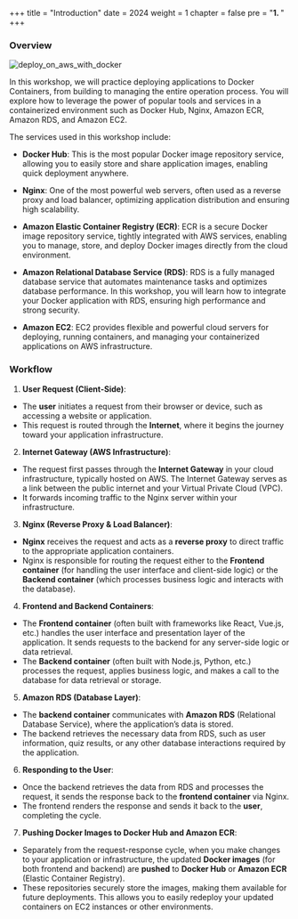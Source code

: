 +++
title = "Introduction"
date = 2024
weight = 1
chapter = false
pre = "<b>1. </b>"
+++

### Overview

![deploy_on_aws_with_docker](/images/1-introduction/deploy_on_aws_with_docker.png)

In this workshop, we will practice deploying applications to Docker Containers, from building to managing the entire operation process. You will explore how to leverage the power of popular tools and services in a containerized environment such as Docker Hub, Nginx, Amazon ECR, Amazon RDS, and Amazon EC2.

The services used in this workshop include:

- **Docker Hub**: This is the most popular Docker image repository service, allowing you to easily store and share application images, enabling quick deployment anywhere.

- **Nginx**: One of the most powerful web servers, often used as a reverse proxy and load balancer, optimizing application distribution and ensuring high scalability.

- **Amazon Elastic Container Registry (ECR)**: ECR is a secure Docker image repository service, tightly integrated with AWS services, enabling you to manage, store, and deploy Docker images directly from the cloud environment.

- **Amazon Relational Database Service (RDS)**: RDS is a fully managed database service that automates maintenance tasks and optimizes database performance. In this workshop, you will learn how to integrate your Docker application with RDS, ensuring high performance and strong security.

- **Amazon EC2**: EC2 provides flexible and powerful cloud servers for deploying, running containers, and managing your containerized applications on AWS infrastructure.

### Workflow

1. **User Request (Client-Side)**:

- The **user** initiates a request from their browser or device, such as accessing a website or application.
- This request is routed through the **Internet**, where it begins the journey toward your application infrastructure.

2. **Internet Gateway (AWS Infrastructure)**:

- The request first passes through the **Internet Gateway** in your cloud infrastructure, typically hosted on AWS. The Internet Gateway serves as a link between the public internet and your Virtual Private Cloud (VPC).
- It forwards incoming traffic to the Nginx server within your infrastructure.

3. **Nginx (Reverse Proxy & Load Balancer)**:

- **Nginx** receives the request and acts as a **reverse proxy** to direct traffic to the appropriate application containers.
- Nginx is responsible for routing the request either to the **Frontend container** (for handling the user interface and client-side logic) or the **Backend container** (which processes business logic and interacts with the database).

4. **Frontend and Backend Containers**:

- The **Frontend container** (often built with frameworks like React, Vue.js, etc.) handles the user interface and presentation layer of the application. It sends requests to the backend for any server-side logic or data retrieval.
- The **Backend container** (often built with Node.js, Python, etc.) processes the request, applies business logic, and makes a call to the database for data retrieval or storage.

5. **Amazon RDS (Database Layer)**:

- The **backend container** communicates with **Amazon RDS** (Relational Database Service), where the application’s data is stored.
- The backend retrieves the necessary data from RDS, such as user information, quiz results, or any other database interactions required by the application.

6. **Responding to the User**:

- Once the backend retrieves the data from RDS and processes the request, it sends the response back to the **frontend container** via Nginx.
- The frontend renders the response and sends it back to the **user**, completing the cycle.

7. **Pushing Docker Images to Docker Hub and Amazon ECR**:

- Separately from the request-response cycle, when you make changes to your application or infrastructure, the updated **Docker images** (for both frontend and backend) are **pushed** to **Docker Hub** or **Amazon ECR** (Elastic Container Registry).
- These repositories securely store the images, making them available for future deployments. This allows you to easily redeploy your updated containers on EC2 instances or other environments.
